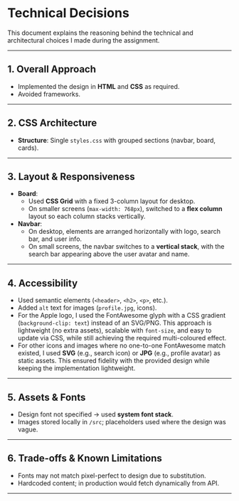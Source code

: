 # Technical Decisions

This document explains the reasoning behind the technical and architectural choices I made during the assignment.

---

## 1. Overall Approach
- Implemented the design in **HTML** and **CSS** as required.
- Avoided frameworks.

---

## 2. CSS Architecture
- **Structure**: Single `styles.css` with grouped sections (navbar, board, cards).

---

## 3. Layout & Responsiveness
- **Board**:  
  - Used **CSS Grid** with a fixed 3-column layout for desktop.  
  - On smaller screens (`max-width: 768px`), switched to a **flex column** layout so each column stacks vertically.  
- **Navbar**:  
  - On desktop, elements are arranged horizontally with logo, search bar, and user info.  
  - On small screens, the navbar switches to a **vertical stack**, with the search bar appearing above the user avatar and name.  

---

## 4. Accessibility
- Used semantic elements (`<header>`, `<h2>`, `<p>`, etc.).
- Added `alt` text for images (`profile.jpg`, icons).
- For the Apple logo, I used the FontAwesome glyph with a CSS gradient (`background-clip: text`) instead of an SVG/PNG. 
This approach is lightweight (no extra assets), scalable with `font-size`, and easy to update via CSS, while still achieving the required multi-coloured effect.
- For other icons and images where no one-to-one FontAwesome match existed, I used **SVG** (e.g., search icon) or **JPG** (e.g., profile avatar) as static assets. This ensured fidelity with the provided design while keeping the implementation lightweight.

---

## 5. Assets & Fonts
- Design font not specified → used **system font stack**.
- Images stored locally in `/src`; placeholders used where the design was vague.


---

## 6. Trade-offs & Known Limitations
- Fonts may not match pixel-perfect to design due to substitution.
- Hardcoded content; in production would fetch dynamically from API.

---
